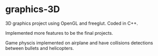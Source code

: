 # graphics-3D
3D graphics project using OpenGL and freeglut. Coded in C++.

Implemented more features to be the final projects.

Game physcis implemented on airplane and have collisions detections between bullets and helicopters.
